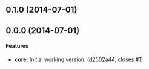 <a name="0.1.0"></a>
## 0.1.0 (2014-07-01)


<a name="0.0.0"></a>
## 0.0.0 (2014-07-01)


#### Features

* **core:** Initial working version. ([d2502a44](https://github.com/Glavin001/atom-logger/commit/d2502a447b2c7894db954343c61be248b1cf9ccf), closes [#1](https://github.com/Glavin001/atom-logger/issues/1))
